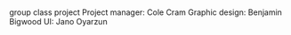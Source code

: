 #
group class project 
Project manager: Cole Cram
Graphic design: Benjamin Bigwood
UI: Jano Oyarzun
